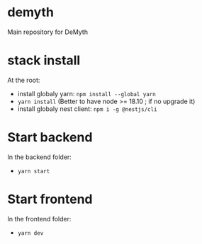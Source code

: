 # demyth

Main repository for DeMyth

# stack install

At the root:

-   install globaly yarn: `npm install --global yarn`
-   `yarn install`
    (Better to have node >= 18.10 ; if no upgrade it)
-   install globaly nest client: `npm i -g @nestjs/cli`

# Start backend

In the backend folder:

-   `yarn start`

# Start frontend

In the frontend folder:

-   `yarn dev`

